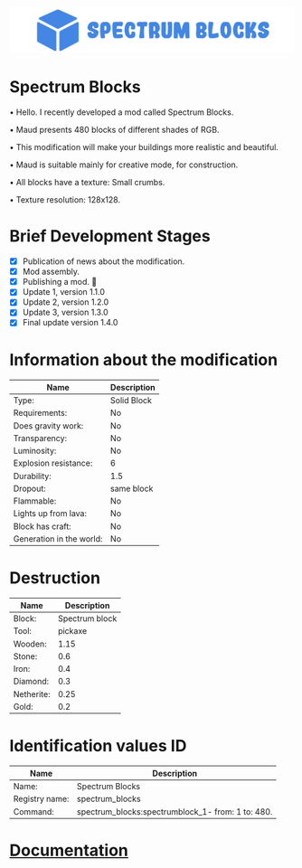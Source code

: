 ![Spectrum_Blocks_logo](img/Spectrum_Blocks_logo.png)

# Spectrum Blocks

• Hello. I recently developed a mod called Spectrum Blocks.

• Maud presents 480 blocks of different shades of RGB.

• This modification will make your buildings more realistic and beautiful.

• Maud is suitable mainly for creative mode, for construction.

• All blocks have a texture: Small crumbs.

• Texture resolution: 128x128.

# Brief Development Stages

- [x] Publication of news about the modification.
- [x] Mod assembly.
- [x] Publishing a mod. :tada:
- [X] Update 1, version 1.1.0
- [X] Update 2, version 1.2.0
- [X] Update 3, version 1.3.0
- [X] Final update version 1.4.0

# Information about the modification

| Name | Description |
| --- | --- |
| Type: | Solid Block |
| Requirements: | No |
| Does gravity work: | No |
| Transparency: | No |
| Luminosity: | No |
| Explosion resistance: | 6 |
| Durability: | 1.5 |
| Dropout: | same block |
| Flammable: | No |
| Lights up from lava: | No |
| Block has craft: | No |
| Generation in the world: | No |

# Destruction

| Name | Description |
| --- | --- |
| Block: | Spectrum block |
| Tool: | pickaxe |
| Wooden: | 1.15 |
| Stone: | 0.6 |
| Iron: | 0.4 |
| Diamond: | 0.3 |
| Netherite: | 0.25 |
| Gold: | 0.2 |

# Identification values ID

| Name | Description |
| --- | --- |
| Name: | Spectrum Blocks |
| Registry name: | spectrum_blocks |
| Command: | spectrum_blocks:spectrumblock_1- from: 1 to: 480. |

# [Documentation](https://github.com/Kisonix-Dev/Spectrum-Blocks/wiki/Documentation)
